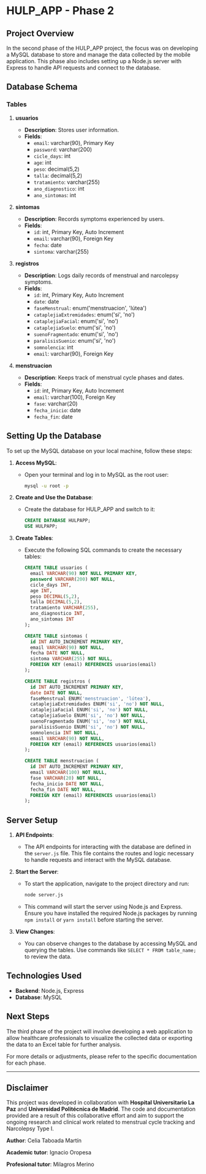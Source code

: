 # HULP_APP - Phase 2

## Project Overview

In the second phase of the HULP_APP project, the focus was on developing a MySQL database to store and manage the data collected by the mobile application. This phase also includes setting up a Node.js server with Express to handle API requests and connect to the database.

## Database Schema

### Tables

1. **usuarios**
   - **Description**: Stores user information.
   - **Fields**:
     - `email`: varchar(90), Primary Key
     - `password`: varchar(200)
     - `cicle_days`: int
     - `age`: int
     - `peso`: decimal(5,2)
     - `talla`: decimal(5,2)
     - `tratamiento`: varchar(255)
     - `ano_diagnostico`: int
     - `ano_sintomas`: int

2. **sintomas**
   - **Description**: Records symptoms experienced by users.
   - **Fields**:
     - `id`: int, Primary Key, Auto Increment
     - `email`: varchar(90), Foreign Key
     - `fecha`: date
     - `sintoma`: varchar(255)

3. **registros**
   - **Description**: Logs daily records of menstrual and narcolepsy symptoms.
   - **Fields**:
     - `id`: int, Primary Key, Auto Increment
     - `date`: date
     - `faseMenstrual`: enum('menstruacion', 'lútea')
     - `cataplejiaExtremidades`: enum('si', 'no')
     - `cataplejiaFacial`: enum('si', 'no')
     - `cataplejiaSuelo`: enum('si', 'no')
     - `suenoFragmentado`: enum('si', 'no')
     - `paralisisSuenio`: enum('si', 'no')
     - `somnolencia`: int
     - `email`: varchar(90), Foreign Key

4. **menstruacion**
   - **Description**: Keeps track of menstrual cycle phases and dates.
   - **Fields**:
     - `id`: int, Primary Key, Auto Increment
     - `email`: varchar(100), Foreign Key
     - `fase`: varchar(20)
     - `fecha_inicio`: date
     - `fecha_fin`: date

## Setting Up the Database

To set up the MySQL database on your local machine, follow these steps:

1. **Access MySQL**:
   - Open your terminal and log in to MySQL as the root user:

     ```sh
     mysql -u root -p
     ```

2. **Create and Use the Database**:
   - Create the database for HULP_APP and switch to it:

     ```sql
     CREATE DATABASE HULPAPP;
     USE HULPAPP;
     ```

3. **Create Tables**:
   - Execute the following SQL commands to create the necessary tables:

     ```sql
     CREATE TABLE usuarios (
       email VARCHAR(90) NOT NULL PRIMARY KEY,
       password VARCHAR(200) NOT NULL,
       cicle_days INT,
       age INT,
       peso DECIMAL(5,2),
       talla DECIMAL(5,2),
       tratamiento VARCHAR(255),
       ano_diagnostico INT,
       ano_sintomas INT
     );

     CREATE TABLE sintomas (
       id INT AUTO_INCREMENT PRIMARY KEY,
       email VARCHAR(90) NOT NULL,
       fecha DATE NOT NULL,
       sintoma VARCHAR(255) NOT NULL,
       FOREIGN KEY (email) REFERENCES usuarios(email)
     );

     CREATE TABLE registros (
       id INT AUTO_INCREMENT PRIMARY KEY,
       date DATE NOT NULL,
       faseMenstrual ENUM('menstruacion', 'lútea'),
       cataplejiaExtremidades ENUM('si', 'no') NOT NULL,
       cataplejiaFacial ENUM('si', 'no') NOT NULL,
       cataplejiaSuelo ENUM('si', 'no') NOT NULL,
       suenoFragmentado ENUM('si', 'no') NOT NULL,
       paralisisSuenio ENUM('si', 'no') NOT NULL,
       somnolencia INT NOT NULL,
       email VARCHAR(90) NOT NULL,
       FOREIGN KEY (email) REFERENCES usuarios(email)
     );

     CREATE TABLE menstruacion (
       id INT AUTO_INCREMENT PRIMARY KEY,
       email VARCHAR(100) NOT NULL,
       fase VARCHAR(20) NOT NULL,
       fecha_inicio DATE NOT NULL,
       fecha_fin DATE NOT NULL,
       FOREIGN KEY (email) REFERENCES usuarios(email)
     );
     ```

## Server Setup

1. **API Endpoints**:
   - The API endpoints for interacting with the database are defined in the `server.js` file. This file contains the routes and logic necessary to handle requests and interact with the MySQL database.

2. **Start the Server**:
   - To start the application, navigate to the project directory and run:

     ```sh
     node server.js
     ```

   - This command will start the server using Node.js and Express. Ensure you have installed the required Node.js packages by running `npm install` or `yarn install` before starting the server.

3. **View Changes**:
   - You can observe changes to the database by accessing MySQL and querying the tables. Use commands like `SELECT * FROM table_name;` to review the data.

## Technologies Used

- **Backend**: Node.js, Express
- **Database**: MySQL

## Next Steps

The third phase of the project will involve developing a web application to allow healthcare professionals to visualize the collected data or exporting the data to an Excel table for further analysis.

For more details or adjustments, please refer to the specific documentation for each phase.

--- 
## Disclaimer

This project was developed in collaboration with **Hospital Universitario La Paz** and **Universidad Politécnica de Madrid**. The code and documentation provided are a result of this collaborative effort and aim to support the ongoing research and clinical work related to menstrual cycle tracking and Narcolepsy Type I.

**Author**: Celia Taboada Martín 

**Academic tutor**: Ignacio Oropesa

**Profesional tutor**: Milagros Merino

